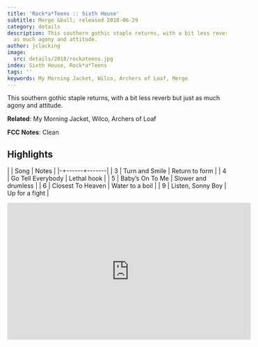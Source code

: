 ```yaml
---
title: 'Rock*a*Teens :: Sixth House'
subtitle: Merge &bull; released 2018-06-29
category: details
description: This southern gothic staple returns, with a bit less reverb but just
  as much agony and attitude.
author: jclacking
image:
  src: details/2018/rockateens.jpg
index: Sixth House, Rock*a*Teens
tags: ''
keywords: My Morning Jacket, Wilco, Archers of Loaf, Merge
---
```

This southern gothic staple returns, with a bit less reverb but just as much agony and attitude.<!--more-->

**Related**: My Morning Jacket, Wilco, Archers of Loaf

**FCC Notes**: Clean

## Highlights

| | Song | Notes |
|-+------+-------|
| 3 | Turn and Smile | Return to form |
| 4 | Go Tell Everybody | Lethal hook |
| 5 | Baby’s On To Me | Slower and drumless |
| 6 | Closest To Heaven | Water to a boil |
| 9 | Listen, Sonny Boy | Up for a fight |

<div class="tlo-detail-video"><iframe width="560" height="315" src="https://www.youtube.com/embed/rWyiJtqnZlk" frameborder="0" allow="autoplay; encrypted-media" allowfullscreen></iframe></div>

